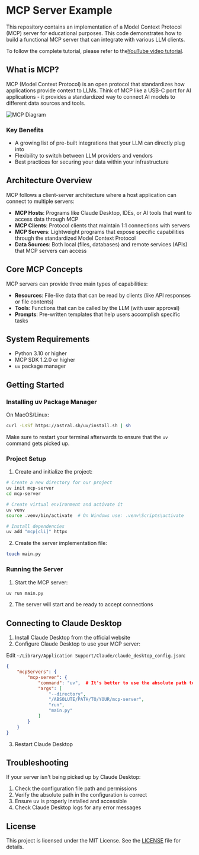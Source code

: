 # MCP Server Example

This repository contains an implementation of a Model Context Protocol (MCP) server for educational purposes. This code demonstrates how to build a functional MCP server that can integrate with various LLM clients.

To follow the complete tutorial, please refer to the[YouTube video tutorial](https://youtu.be/Ek8JHgZtmcI).

## What is MCP?

MCP (Model Context Protocol) is an open protocol that standardizes how applications provide context to LLMs. Think of MCP like a USB-C port for AI applications - it provides a standardized way to connect AI models to different data sources and tools.

![MCP Diagram](./img/mcp-diagram.png)

### Key Benefits

- A growing list of pre-built integrations that your LLM can directly plug into
- Flexibility to switch between LLM providers and vendors
- Best practices for securing your data within your infrastructure

## Architecture Overview

MCP follows a client-server architecture where a host application can connect to multiple servers:

- **MCP Hosts**: Programs like Claude Desktop, IDEs, or AI tools that want to access data through MCP
- **MCP Clients**: Protocol clients that maintain 1:1 connections with servers
- **MCP Servers**: Lightweight programs that expose specific capabilities through the standardized Model Context Protocol
- **Data Sources**: Both local (files, databases) and remote services (APIs) that MCP servers can access

## Core MCP Concepts

MCP servers can provide three main types of capabilities:

- **Resources**: File-like data that can be read by clients (like API responses or file contents)
- **Tools**: Functions that can be called by the LLM (with user approval)
- **Prompts**: Pre-written templates that help users accomplish specific tasks

## System Requirements

- Python 3.10 or higher
- MCP SDK 1.2.0 or higher
- `uv` package manager

## Getting Started

### Installing uv Package Manager

On MacOS/Linux:
```bash
curl -LsSf https://astral.sh/uv/install.sh | sh
```

Make sure to restart your terminal afterwards to ensure that the `uv` command gets picked up.

### Project Setup

1. Create and initialize the project:
```bash
# Create a new directory for our project
uv init mcp-server
cd mcp-server

# Create virtual environment and activate it
uv venv
source .venv/bin/activate  # On Windows use: .venv\Scripts\activate

# Install dependencies
uv add "mcp[cli]" httpx
```

2. Create the server implementation file:
```bash
touch main.py
```

### Running the Server

1. Start the MCP server:
```bash
uv run main.py
```

2. The server will start and be ready to accept connections

## Connecting to Claude Desktop

1. Install Claude Desktop from the official website
2. Configure Claude Desktop to use your MCP server:

Edit `~/Library/Application Support/Claude/claude_desktop_config.json`:
```json
{
    "mcpServers": {
        "mcp-server": {
            "command": "uv",  # It's better to use the absolute path to the uv command
            "args": [
                "--directory",
                "/ABSOLUTE/PATH/TO/YOUR/mcp-server",
                "run",
                "main.py"
            ]
        }
    }
}
```

3. Restart Claude Desktop

## Troubleshooting

If your server isn't being picked up by Claude Desktop:

1. Check the configuration file path and permissions
2. Verify the absolute path in the configuration is correct
3. Ensure uv is properly installed and accessible
4. Check Claude Desktop logs for any error messages

## License

This project is licensed under the MIT License. See the [LICENSE](LICENSE) file for details.

